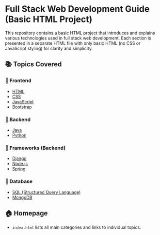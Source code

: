 # Full Stack Web Development Guide (Basic HTML Project)

This repository contains a basic HTML project that introduces and explains various technologies used in full stack web development. Each section is presented in a separate HTML file with only basic HTML (no CSS or JavaScript styling) for clarity and simplicity.

## 📚 Topics Covered

### 🔹 Frontend
- [HTML](html.html)
- [CSS](css.html)
- [JavaScript](javascript.html)
- [Bootstrap](bootstrap.html)

### 🔹 Backend
- [Java](java.html)
- [Python](python.html)

### 🔹 Frameworks (Backend)
- [Django](django.html)
- [Node.js](nodejs.html)
- [Spring](spring.html)

### 🔹 Database
- [SQL (Structured Query Language)](sql.html)
- [MongoDB](mongodb.html)

## 🏠 Homepage
- `index.html` lists all main categories and links to individual topics.

